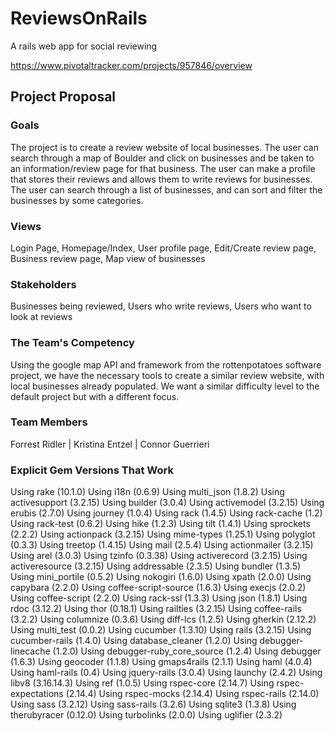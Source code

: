 # ReviewsOnRails

A rails web app for social reviewing

https://www.pivotaltracker.com/projects/957846/overview

## Project Proposal

### Goals
The project is to create a review website of local businesses. The user can search through a map of Boulder and click on businesses and be taken to an information/review page for that business. The user can make a profile that stores their reviews and allows them to write reviews for businesses. The user can search through a list of businesses, and can sort and filter the businesses by some categories. 

### Views
Login Page, Homepage/Index, User profile page, Edit/Create review page, Business review page, Map view of businesses

### Stakeholders
Businesses being reviewed, Users who write reviews, Users who want to look at reviews

### The Team's Competency
Using the google map API and framework from the rottenpotatoes software project, we have the necessary tools to create a similar review website, with local businesses already populated. We want a similar difficulty level to the default project but with a different focus.

### Team Members
Forrest Ridler | Kristina Entzel | Connor Guerrieri

### Explicit Gem Versions That Work

Using rake (10.1.0) 
Using i18n (0.6.9) 
Using multi_json (1.8.2) 
Using activesupport (3.2.15) 
Using builder (3.0.4) 
Using activemodel (3.2.15) 
Using erubis (2.7.0) 
Using journey (1.0.4) 
Using rack (1.4.5) 
Using rack-cache (1.2) 
Using rack-test (0.6.2) 
Using hike (1.2.3) 
Using tilt (1.4.1) 
Using sprockets (2.2.2) 
Using actionpack (3.2.15) 
Using mime-types (1.25.1) 
Using polyglot (0.3.3) 
Using treetop (1.4.15) 
Using mail (2.5.4) 
Using actionmailer (3.2.15) 
Using arel (3.0.3) 
Using tzinfo (0.3.38) 
Using activerecord (3.2.15) 
Using activeresource (3.2.15) 
Using addressable (2.3.5) 
Using bundler (1.3.5) 
Using mini_portile (0.5.2) 
Using nokogiri (1.6.0) 
Using xpath (2.0.0) 
Using capybara (2.2.0) 
Using coffee-script-source (1.6.3) 
Using execjs (2.0.2) 
Using coffee-script (2.2.0) 
Using rack-ssl (1.3.3) 
Using json (1.8.1) 
Using rdoc (3.12.2) 
Using thor (0.18.1) 
Using railties (3.2.15) 
Using coffee-rails (3.2.2) 
Using columnize (0.3.6) 
Using diff-lcs (1.2.5) 
Using gherkin (2.12.2) 
Using multi_test (0.0.2) 
Using cucumber (1.3.10) 
Using rails (3.2.15) 
Using cucumber-rails (1.4.0) 
Using database_cleaner (1.2.0) 
Using debugger-linecache (1.2.0) 
Using debugger-ruby_core_source (1.2.4) 
Using debugger (1.6.3) 
Using geocoder (1.1.8) 
Using gmaps4rails (2.1.1) 
Using haml (4.0.4) 
Using haml-rails (0.4) 
Using jquery-rails (3.0.4) 
Using launchy (2.4.2) 
Using libv8 (3.16.14.3) 
Using ref (1.0.5) 
Using rspec-core (2.14.7) 
Using rspec-expectations (2.14.4) 
Using rspec-mocks (2.14.4) 
Using rspec-rails (2.14.0) 
Using sass (3.2.12) 
Using sass-rails (3.2.6) 
Using sqlite3 (1.3.8) 
Using therubyracer (0.12.0) 
Using turbolinks (2.0.0) 
Using uglifier (2.3.2)
